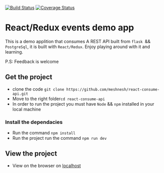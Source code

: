 [![Build Status](https://travis-ci.org/meshnesh/react-consume-api.svg?branch=master)](https://travis-ci.org/meshnesh/react-consume-api) [![Coverage Status](https://coveralls.io/repos/github/meshnesh/react-consume-api/badge.svg?branch=master)](https://coveralls.io/github/meshnesh/react-consume-api?branch=master)
# React/Redux events demo app

This is a demo applition that consumes A REST API built from `flask `&& `PostgreSql`, it is built with `React/Redux`. Enjoy playing around with it and learning.

P.S: Feedback is welcome

## Get the project

* clone the code `git clone https://github.com/meshnesh/react-consume-api.git`
* Move to the right folder`cd react-consume-api`
* In order to run the project you must have `Node` && `npm` installed in your local machine

### Install the dependacies

* Run the command `npm install`
* Run the project run the command `npm run dev`

## View the project

* View on the browser on [localhost](http://localhost:8080)

